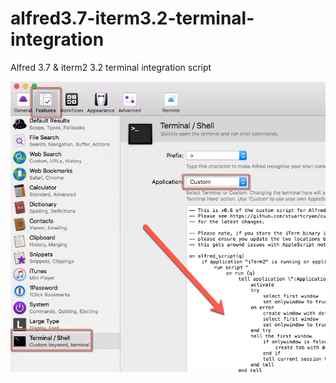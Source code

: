 # alfred3.7-iterm3.2-terminal-integration
Alfred 3.7 &amp; iterm2 3.2 terminal integration script

![Alt text](readme.png?raw=true "Title")
